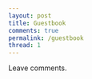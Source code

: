 ```yaml
---
layout: post
title: Guestbook
comments: true
permalink: /guestbook
thread: 1
---
```


Leave comments.

